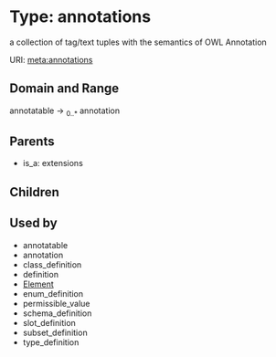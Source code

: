 
# Type: annotations


a collection of tag/text tuples with the semantics of OWL Annotation

URI: [meta:annotations](https://w3id.org/biolink/biolinkml/meta/annotations)


## Domain and Range

annotatable ->  <sub>0..*</sub> annotation

## Parents

 *  is_a: extensions

## Children


## Used by

 * annotatable
 * annotation
 * class_definition
 * definition
 * [Element](Element.md)
 * enum_definition
 * permissible_value
 * schema_definition
 * slot_definition
 * subset_definition
 * type_definition
